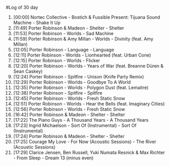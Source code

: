 #Log of 30 day

1. [00:00] Nortec Collective - Bostich & Fussible Present: Tijuana Sound Machine - Shake It Up
1. [11:49] Porter Robinson & Madeon - Shelter - Shelter
1. [11:53] Porter Robinson - Worlds - Sad Machine
1. [11:59] Porter Robinson & Amy Millan - Worlds - Divinity (feat. Amy Millan)
1. [12:05] Porter Robinson - Language - Language
1. [12:11] Porter Robinson - Worlds - Lionhearted (feat. Urban Cone)
1. [12:15] Porter Robinson - Worlds - Flicker
1. [12:20] Porter Robinson - Worlds - Years of War (feat. Breanne Düren & Sean Caskey)
1. [12:24] Porter Robinson - Spitfire - Unison (Knife Party Remix)
1. [12:29] Porter Robinson - Worlds - Goodbye To A World
1. [12:35] Porter Robinson - Worlds - Polygon Dust (feat. Lemaitre)
1. [12:38] Porter Robinson - Spitfire - Spitfire
1. [12:45] Porter Robinson - Worlds - Fresh Static Snow
1. [12:51] Porter Robinson - Worlds - Hear the Bells (feat. Imaginary Cities)
1. [12:56] Porter Robinson - Worlds - Fresh Static Snow
1. [16:42] Porter Robinson & Madeon - Shelter - Shelter
1. [17:22] The Piano Guys - A Thousand Years - A Thousand Years
1. [17:23] Ingrid Michaelson - Sort Of (Instrumental) - Sort Of (Instrumental)
1. [17:24] Porter Robinson & Madeon - Shelter - Shelter
1. [17:25] Courage My Love - For Now (Acoustic Sessions) - The River (Acoustic Sessions)
1. [17:29] Clarice Jensen, Ben Russell, Yuki Numata Resnick & Max Richter - From Sleep - Dream 13 (minus even)

